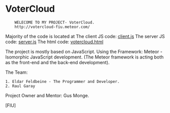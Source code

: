 # VoterCloud

		WELECOME TO MY PROJECT- VoterCloud.
		http://votercloud-fiu.meteor.com/

Majority of the code is located at
The client JS code: [client.js](Code/voterCloud/client/client.js)
The server JS code: [server.js](Code/voterCloud/server/server.js)
The html code: [votercloud.html](Code/voterCloud/votercloud.html)

The project is mostly based on JavaScript.
Using the Framework: Meteor - 
Isomorphic JavaScript development.
(The Meteor framework is acting both as the front-end and the back-end development).

The Team:

	1. Eldar Feldbeine - The Programmer and Developer.
	2. Raul Garay

Project Owner and Mentor:
	Gus Monge.
	

[FIU]
